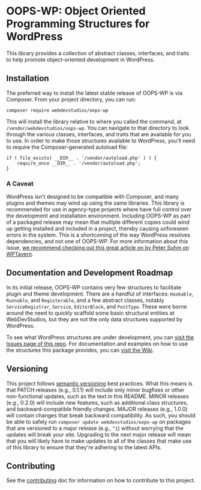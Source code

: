 # OOPS-WP: Object Oriented Programming Structures for WordPress
This library provides a collection of abstract classes, interfaces,
and traits to help promote object-oriented development in WordPress.

## Installation
The preferred way to install the latest stable release of OOPS-WP is
via Composer. From your project directory, you can run:
```
composer require webdevstudios/oops-wp
```

This will install the library relative to where you called the command,
at `/vendor/webdevstudios/oops-wp`. You can navigate to that directory
to look through the various classes, interfaces, and traits that are
available for you to use. In order to make those structures available
to WordPress, you'll need to require the Composer-generated autoload file:

```
if ( file_exists( __DIR__ . '/vendor/autoload.php' ) ) {
	require_once __DIR__ . '/vendor/autoload.php';
}
```

### A Caveat
WordPress isn't designed to be compatible with Composer, and many plugins
and themes may wind up using the same libraries. This library is
recommended for use in agency-type projects where have full control
over the development and installation environment. Including OOPS-WP
as part of a packaged release may mean that multiple different copies
could wind up getting installed and included in a project, thereby causing
unforeseen errors in the system. This is a shortcoming of the way WordPress
resolves dependencies, and not one of OOPS-WP. For more information
about this issue, [we recommend checking out this great article
on by Peter Suhm on WPTavern](https://wptavern.com/a-narrative-of-using-composer-in-a-wordpress-plugin).

## Documentation and Development Roadmap
In its initial release, OOPS-WP contains very few structures to facilitate
plugin and theme development. There are a handful of interfaces:
`Hookable`, `Runnable`, and `Registerable`, and a few abstract classes,
notably `ServiceRegistrar`, `Service`, `EditorBlock`, and `PostType`.
These were borne around the need to quickly scaffold some basic
structural entities at WebDevStudios, but they are not the only
data structures supported by WordPress.

To see what WordPress structures are under development, you can
[visit the Issues page of this repo](https://github.com/webdevstudios/oops-wp/issues).
For documentation and examples on how to use the structures this package
provides, you can [visit the Wiki](https://github.com/webdevstudios/oops-wp/wiki).

## Versioning
This project follows [semantic versioning](https://semver.org) best
practices. What this means is that PATCH releases (e.g., 0.1.1) will
include only minor bugfixes or other non-functional updates, such as
the text in this README. MINOR releases (e.g., 0.2.0) will include
new features, such as additional class structures, and backward-compatible
friendly changes. MAJOR releases (e.g., 1.0.0) will contain
changes that break backward compatibility. As such, you should be
able to safely run `composer update webdevstudios/oops-wp` on packages
that are versioned to a major release (e.g., `^1`) without worrying
that the updates will break your site. Upgrading to the next major release
will mean that you will likely have to make updates to all of the classes
that make use of this library to ensure that they're adhering to the
latest APIs.

## Contributing
See the [contributing](CONTRIBUTING.md) doc for information on
how to contribute to this project.
